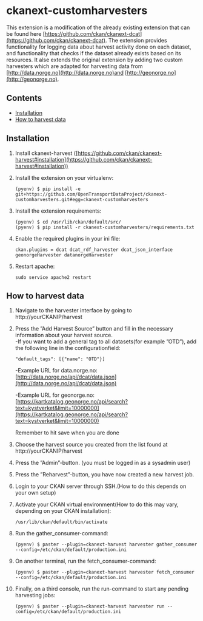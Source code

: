 # ckanext-customharvesters

This extension is a modification of the already existing extension that can be found here [https://github.com/ckan/ckanext-dcat](https://github.com/ckan/ckanext-dcat). The extension provides functionality for logging data about harvest activity done on each dataset, and functionality that checks if the dataset already exists based on its resources. It alse extends the original extension by adding two custom harvesters which are adapted for harvesting data from [http://data.norge.no](http://data.norge.no)and [http://geonorge.no](http://geonorge.no).


## Contents

- [Installation](#installation)
- [How to harvest data](#how-to-harvest-data)



## Installation

1.  Install ckanext-harvest ([https://github.com/ckan/ckanext-harvest#installation](https://github.com/ckan/ckanext-harvest#installation)) 

2.  Install the extension on your virtualenv:

        (pyenv) $ pip install -e git+https://github.com/OpenTransportDataProject/ckanext-customharvesters.git#egg=ckanext-customharvesters

3.  Install the extension requirements:

        (pyenv) $ cd /usr/lib/ckan/default/src/
        (pyenv) $ pip install -r ckanext-customharvesters/requirements.txt

4.  Enable the required plugins in your ini file:

        ckan.plugins = dcat dcat_rdf_harvester dcat_json_interface geonorgeHarvester datanorgeHarvester

5.  Restart apache:

        sudo service apache2 restart

## How to harvest data

1.  Navigate to the harvester interface by going to http://yourCKANIP/harvest

2.  Press the ”Add Harvest Source” button and fill in the necessary information about your harvest source.  
    -If you want to add a general tag to all datasets(for example ”OTD”), add the following line in the configurationfield:
        
        "default_tags": [{"name": "OTD"}]
      
    -Example URL for data.norge.no: [http://data.norge.no/api/dcat/data.json](http://data.norge.no/api/dcat/data.json)
    
    -Example URL for geonorge.no: [https://kartkatalog.geonorge.no/api/search?text=kystverket&limit=10000000](https://kartkatalog.geonorge.no/api/search?text=kystverket&limit=10000000)
    
    
    Remember to hit save when you are done

3.  Choose the harvest source you created from the list found at http://yourCKANIP/harvest

4.  Press the ”Admin”-button.  (you must be logged in as a sysadmin user)

5.  Press  the  ”Reharvest”-button,  you have  now  created  a new  harvest  job.

6.  Login to your CKAN server through SSH.(How to do this depends on your own setup)

7.  Activate your CKAN virtual environment(How to do this may vary, depending on your CKAN installation):

        /usr/lib/ckan/default/bin/activate

  
8.  Run the gather_consumer-command:

        (pyenv) $ paster --plugin=ckanext-harvest harvester gather_consumer --config=/etc/ckan/default/production.ini

9.  On another terminal, run the fetch_consumer-command:

        (pyenv) $ paster --plugin=ckanext-harvest harvester fetch_consumer --config=/etc/ckan/default/production.ini

10. Finally, on a third console, run the run-command to start any pending harvesting jobs:

        (pyenv) $ paster --plugin=ckanext-harvest harvester run --config=/etc/ckan/default/production.ini
